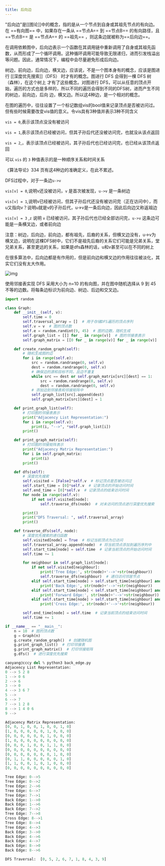 ```yaml
---
title: 后向边
---
```


"后向边"是[[图论]]中的概念，指的是从一个节点到自身或其祖先节点的有向边。在 ==有向图== 中，如果存在一条从 ==节点A== 到 ==节点B== 的有向路径，且==节点B== 是 ==节点A== 的 ==祖先== ，则这条边就被称为==后向边==。

在调用依赖图中，后向边表示一个函数在其调用链中重新调用了自身或其祖先函数，从而形成了一个循环调用。这种循环调用可能导致无限递归，进而引发栈溢出等问题。因此，通常情况下，编程中会尽量避免形成后向边。



树边，前向边，后向边，横叉边，应该说，不是一个图本身有的概念，应该是图进行 [[深度优先搜索]]（DFS） 时才有的概念。图进行 DFS 会得到一棵 DFS 树（森林），在这个树上 才有了这些概念。对图进行 DFS，可以从任意的顶点开始，遍历的方式也是多样的，所以不同的遍历会得到不同的DFS树，进而产生不同的树边，前向边，后向 边，横叉边。所以这4种边，是一个相对的概念。

在图的遍历中，往往设置了一个标记数组vis的bool值来记录顶点是否被访问过。但有些时候需要改变vis值的意义。令vis具有3种值并表示3种不同含义

`vis = 0`,表示该顶点没没有被访问

`vis = 1`,表示该顶点已经被访问，但其子孙后代还没被访问完，也就没从该点返回

`vis = 2`,，表示该顶点已经被访问，其子孙后代也已经访问完，也已经从该顶点返回

可以 `vis` 的 `3` 种值表示的是一种顺序关系和时间关系

《算法导论》334 页有这4种边的准确定义，在此不累述。

DFS过程中，对于一条边`u->v`

`vis[v] = 0`,说明v还没被访问，`v` 是首次被发现，`u->v` 是一条树边

`vis[v] = 1`,说明v已经被访问，但其子孙后代还没有被访问完（正在访问中），而u又指向v？说明u就是v的子孙后代，u->v是一条后向边，因此后向边又称返祖边

`vis[v] = 3` ,`z` 说明 `v` 已经被访问，其子孙后代也已经全部访问完，`u->v` 这条边可能是一条横叉边，或者前向边

注意：树边，后向边，前向边，都有祖先，后裔的关系，但横叉边没有，u->v为横叉边，说明在这棵DFS树中，它们不是祖先后裔的关系它们可能是兄弟关系，堂兄弟关系，甚至更远的关系，如果是dfs森林的话，u和v甚至可以在不同的树上

在很多算法中，后向边都是有作用的，但是前向边和横叉边的作用往往被淡化，其实它们没有太大作用。

![img](https://mielgo-markdown.oss-cn-chengdu.aliyuncs.com/349fe4f80b34edde2eb223cd17eb21c1.png)



使用邻接表实现 DFS 采用大小为 n=10 的有向图，并在图中随机选择从 9 到 45 不等的边数。将每条边标识为前向边、树边、后边和交叉边。

```py
import random

class Graph:
    def __init__(self, v):
        self.time = 0
        self.traversal_array = []  # 用于存储DFS遍历的顶点序列
        self.v = v  # 图的顶点数
        self.e = random.randint(9, 45)  # 图的边数，随机生成
        self.graph_list = [[] for _ in range(v)]  # 图的邻接表表示
        self.graph_matrix = [[0 for _ in range(v)] for _ in range(v)]  # 图的邻接矩阵表示

    def create_random_graph(self):
        # 随机生成图的边
        for i in range(self.e):
            src = random.randrange(0, self.v)
            dest = random.randrange(0, self.v)
            # 确保边的源和目标不同，且边不重复
            while src == dest or self.graph_matrix[src][dest] == 1:
                src = random.randrange(0, self.v)
                dest = random.randrange(0, self.v)
            # 添加边到邻接表和邻接矩阵中
            self.graph_list[src].append(dest)
            self.graph_matrix[src][dest] = 1

    def print_graph_list(self):
        # 打印图的邻接表表示
        print("Adjacency List Representation:")
        for i in range(self.v):
            print(i, "-->", *self.graph_list[i])
        print()

    def print_graph_matrix(self):
        # 打印图的邻接矩阵表示
        print("Adjacency Matrix Representation:")
        for i in self.graph_matrix:
            print(i)
        print()

    def dfs(self):
        # 深度优先搜索
        self.visited = [False]*self.v  # 标记顶点是否被访问过
        self.start_time = [0]*self.v  # 记录顶点的开始访问时间
        self.end_time = [0]*self.v  # 记录顶点的结束访问时间
        for node in range(self.v):
            if not self.visited[node]:
                self.traverse_dfs(node)  # 对未访问的顶点进行深度优先搜索

        print()
        print("DFS Traversal: ", self.traversal_array)
        print()

    def traverse_dfs(self, node):
        # 深度优先搜索的递归函数
        self.visited[node] = True  # 标记当前顶点为已访问
        self.traversal_array.append(node)  # 将当前顶点添加到遍历序列中
        self.start_time[node] = self.time  # 记录当前顶点的开始访问时间
        self.time += 1

        for neighbour in self.graph_list[node]:
            if not self.visited[neighbour]:
                print('Tree Edge:', str(node)+'-->'+str(neighbour))
                self.traverse_dfs(neighbour)  # 递归访问邻居节点
            elif self.start_time[node] > self.start_time[neighbour] and self.end_time[neighbour] == 0:
                print('Back Edge:', str(node)+'-->'+str(neighbour))
            elif self.start_time[node] < self.start_time[neighbour] and self.end_time[neighbour] == 0:
                print('Forward Edge:', str(node)+'-->'+str(neighbour))
            elif self.start_time[node] > self.start_time[neighbour] and self.end_time[node] < self.end_time[neighbour]:
                print('Cross Edge:', str(node)+'-->'+str(neighbour))

        self.end_time[node] = self.time  # 记录当前顶点的结束访问时间
        self.time += 1

if __name__ == "__main__":
    n = 10  # 图的顶点数
    g = Graph(n)
    g.create_random_graph()  # 创建随机图
    g.print_graph_list()  # 打印邻接表
    g.print_graph_matrix()  # 打印邻接矩阵
    g.dfs()  # 进行深度优先搜索
```



```py
caoyang@cccy del % python3 back_edge.py
Adjacency List Representation:
0 --> 5 2 8
1 --> 0 6
2 --> 6
3 --> 0
4 --> 3 6 7
5 -->
6 --> 7
7 --> 1 2 8
8 --> 1 4 0 6
9 -->

Adjacency Matrix Representation:
[0, 0, 1, 0, 0, 1, 0, 0, 1, 0]
[1, 0, 0, 0, 0, 0, 1, 0, 0, 0]
[0, 0, 0, 0, 0, 0, 1, 0, 0, 0]
[1, 0, 0, 0, 0, 0, 0, 0, 0, 0]
[0, 0, 0, 1, 0, 0, 1, 1, 0, 0]
[0, 0, 0, 0, 0, 0, 0, 0, 0, 0]
[0, 0, 0, 0, 0, 0, 0, 1, 0, 0]
[0, 1, 1, 0, 0, 0, 0, 0, 1, 0]
[1, 1, 0, 0, 1, 0, 1, 0, 0, 0]
[0, 0, 0, 0, 0, 0, 0, 0, 0, 0]

Tree Edge: 0-->5
Tree Edge: 0-->2
Tree Edge: 2-->6
Tree Edge: 6-->7
Tree Edge: 7-->1
Back Edge: 1-->0
Back Edge: 1-->6
Back Edge: 7-->2
Tree Edge: 7-->8
Cross Edge: 8-->1
Tree Edge: 8-->4
Tree Edge: 4-->3
Back Edge: 3-->0
Back Edge: 4-->6
Back Edge: 4-->7
Back Edge: 8-->0
Back Edge: 8-->6

DFS Traversal:  [0, 5, 2, 6, 7, 1, 8, 4, 3, 9]
```

